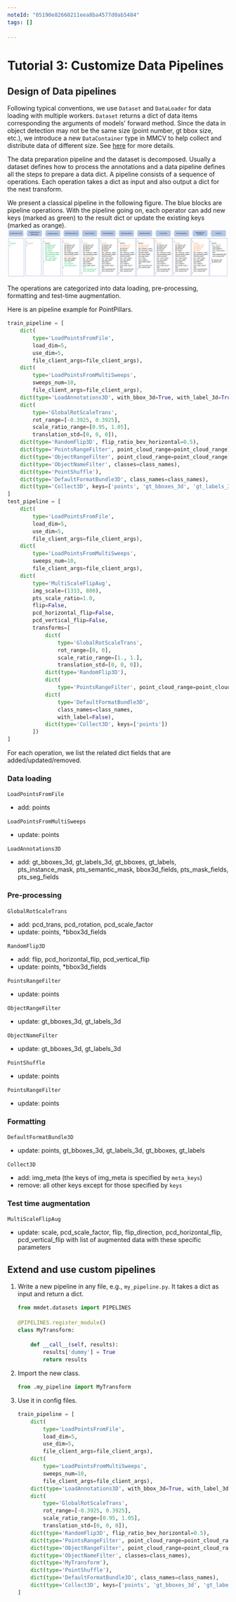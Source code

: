 ```yaml
---
noteId: "05190e82660211eea8ba4577d0ab5484"
tags: []

---
```


# Tutorial 3: Customize Data Pipelines

## Design of Data pipelines

Following typical conventions, we use `Dataset` and `DataLoader` for data loading
with multiple workers. `Dataset` returns a dict of data items corresponding
the arguments of models' forward method.
Since the data in object detection may not be the same size (point number, gt bbox size, etc.),
we introduce a new `DataContainer` type in MMCV to help collect and distribute
data of different size.
See [here](https://github.com/open-mmlab/mmcv/blob/master/mmcv/parallel/data_container.py) for more details.

The data preparation pipeline and the dataset is decomposed. Usually a dataset
defines how to process the annotations and a data pipeline defines all the steps to prepare a data dict.
A pipeline consists of a sequence of operations. Each operation takes a dict as input and also output a dict for the next transform.

We present a classical pipeline in the following figure. The blue blocks are pipeline operations. With the pipeline going on, each operator can add new keys (marked as green) to the result dict or update the existing keys (marked as orange).
![](https://github.com/open-mmlab/mmdetection3d/blob/master/resources/data_pipeline.png)

The operations are categorized into data loading, pre-processing, formatting and test-time augmentation.

Here is an pipeline example for PointPillars.

```python
train_pipeline = [
    dict(
        type='LoadPointsFromFile',
        load_dim=5,
        use_dim=5,
        file_client_args=file_client_args),
    dict(
        type='LoadPointsFromMultiSweeps',
        sweeps_num=10,
        file_client_args=file_client_args),
    dict(type='LoadAnnotations3D', with_bbox_3d=True, with_label_3d=True),
    dict(
        type='GlobalRotScaleTrans',
        rot_range=[-0.3925, 0.3925],
        scale_ratio_range=[0.95, 1.05],
        translation_std=[0, 0, 0]),
    dict(type='RandomFlip3D', flip_ratio_bev_horizontal=0.5),
    dict(type='PointsRangeFilter', point_cloud_range=point_cloud_range),
    dict(type='ObjectRangeFilter', point_cloud_range=point_cloud_range),
    dict(type='ObjectNameFilter', classes=class_names),
    dict(type='PointShuffle'),
    dict(type='DefaultFormatBundle3D', class_names=class_names),
    dict(type='Collect3D', keys=['points', 'gt_bboxes_3d', 'gt_labels_3d'])
]
test_pipeline = [
    dict(
        type='LoadPointsFromFile',
        load_dim=5,
        use_dim=5,
        file_client_args=file_client_args),
    dict(
        type='LoadPointsFromMultiSweeps',
        sweeps_num=10,
        file_client_args=file_client_args),
    dict(
        type='MultiScaleFlipAug',
        img_scale=(1333, 800),
        pts_scale_ratio=1.0,
        flip=False,
        pcd_horizontal_flip=False,
        pcd_vertical_flip=False,
        transforms=[
            dict(
                type='GlobalRotScaleTrans',
                rot_range=[0, 0],
                scale_ratio_range=[1., 1.],
                translation_std=[0, 0, 0]),
            dict(type='RandomFlip3D'),
            dict(
                type='PointsRangeFilter', point_cloud_range=point_cloud_range),
            dict(
                type='DefaultFormatBundle3D',
                class_names=class_names,
                with_label=False),
            dict(type='Collect3D', keys=['points'])
        ])
]
```

For each operation, we list the related dict fields that are added/updated/removed.

### Data loading

`LoadPointsFromFile`
- add: points

`LoadPointsFromMultiSweeps`
- update: points

`LoadAnnotations3D`
- add: gt_bboxes_3d, gt_labels_3d, gt_bboxes, gt_labels, pts_instance_mask, pts_semantic_mask, bbox3d_fields, pts_mask_fields, pts_seg_fields

### Pre-processing

`GlobalRotScaleTrans`
- add: pcd_trans, pcd_rotation, pcd_scale_factor
- update: points, *bbox3d_fields

`RandomFlip3D`
- add: flip, pcd_horizontal_flip, pcd_vertical_flip
- update: points, *bbox3d_fields

`PointsRangeFilter`
- update: points

`ObjectRangeFilter`
- update: gt_bboxes_3d, gt_labels_3d

`ObjectNameFilter`
- update: gt_bboxes_3d, gt_labels_3d

`PointShuffle`
- update: points

`PointsRangeFilter`
- update: points

### Formatting

`DefaultFormatBundle3D`
- update: points, gt_bboxes_3d, gt_labels_3d, gt_bboxes, gt_labels

`Collect3D`
- add: img_meta (the keys of img_meta is specified by `meta_keys`)
- remove: all other keys except for those specified by `keys`

### Test time augmentation

`MultiScaleFlipAug`
- update: scale, pcd_scale_factor, flip, flip_direction, pcd_horizontal_flip, pcd_vertical_flip with list of augmented data with these specific parameters

## Extend and use custom pipelines

1. Write a new pipeline in any file, e.g., `my_pipeline.py`. It takes a dict as input and return a dict.

    ```python
    from mmdet.datasets import PIPELINES

    @PIPELINES.register_module()
    class MyTransform:

        def __call__(self, results):
            results['dummy'] = True
            return results
    ```

2. Import the new class.

    ```python
    from .my_pipeline import MyTransform
    ```

3. Use it in config files.

    ```python
    train_pipeline = [
        dict(
            type='LoadPointsFromFile',
            load_dim=5,
            use_dim=5,
            file_client_args=file_client_args),
        dict(
            type='LoadPointsFromMultiSweeps',
            sweeps_num=10,
            file_client_args=file_client_args),
        dict(type='LoadAnnotations3D', with_bbox_3d=True, with_label_3d=True),
        dict(
            type='GlobalRotScaleTrans',
            rot_range=[-0.3925, 0.3925],
            scale_ratio_range=[0.95, 1.05],
            translation_std=[0, 0, 0]),
        dict(type='RandomFlip3D', flip_ratio_bev_horizontal=0.5),
        dict(type='PointsRangeFilter', point_cloud_range=point_cloud_range),
        dict(type='ObjectRangeFilter', point_cloud_range=point_cloud_range),
        dict(type='ObjectNameFilter', classes=class_names),
        dict(type='MyTransform'),
        dict(type='PointShuffle'),
        dict(type='DefaultFormatBundle3D', class_names=class_names),
        dict(type='Collect3D', keys=['points', 'gt_bboxes_3d', 'gt_labels_3d'])
    ]
    ```
